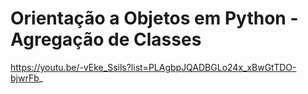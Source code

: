 # Orientação a Objetos em Python - Agregação de Classes

https://youtu.be/-vEke_Ssils?list=PLAgbpJQADBGLo24x_xBwGtTDO-bjwrFb_

